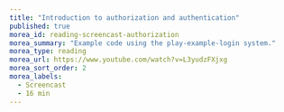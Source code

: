 ```yaml
---
title: "Introduction to authorization and authentication"
published: true
morea_id: reading-screencast-authorization
morea_summary: "Example code using the play-example-login system."
morea_type: reading
morea_url: https://www.youtube.com/watch?v=L3yudzFXjxg
morea_sort_order: 2
morea_labels:
  - Screencast
  - 16 min
---
```

